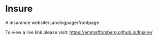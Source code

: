 # Insure
A insurance website/Landingpage/frontpage

To view a live link please visit: https://emmafforsberg.github.io/Insure/

